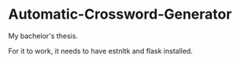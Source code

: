 # Automatic-Crossword-Generator
My bachelor's thesis.

For it to work, it needs to have estnltk and flask installed.